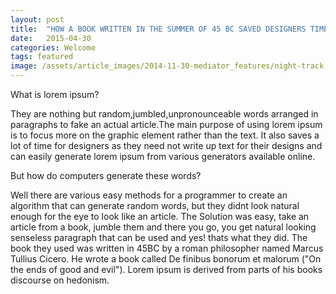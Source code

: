 ```yaml
---
layout: post
title:  "HOW A BOOK WRITTEN IN THE SUMMER OF 45 BC SAVED DESIGNERS TIME"
date:   2015-04-30
categories: Welcome
tags: featured
image: /assets/article_images/2014-11-30-mediator_features/night-track.JPG
---
```


What is lorem ipsum?

They are nothing but random,jumbled,unpronounceable words arranged in paragraphs to fake an actual article.The main purpose of
using lorem ipsum is to focus more on the graphic element rather than the text. It also saves a lot of time for designers 
as they need not write up text for their designs and can easily generate lorem ipsum from various generators available online.

But how do computers generate these words?

Well there are various easy methods for a programmer to create an algorithm that can generate random words, but 
they didnt look natural enough for the eye to look like an article. The Solution was easy, take an article from a book,
jumble them and there you go, you get natural looking senseless paragraph that can be used and yes! thats what they did.
The book they used was written in 45BC by a roman philosopher named Marcus Tullius Cicero. He wrote a book called 
De finibus bonorum et malorum ("On the ends of good and evil"). Lorem ipsum is derived from parts of his books discourse
on hedonism. 

